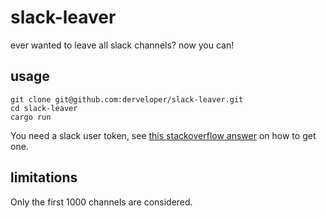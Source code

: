 # slack-leaver

ever wanted to leave all slack channels? now you can!

## usage

```shell
git clone git@github.com:derveloper/slack-leaver.git
cd slack-leaver
cargo run
```

You need a slack user token, see [this stackoverflow answer](https://stackoverflow.com/a/67795540) on how to get one.

## limitations

Only the first 1000 channels are considered.
